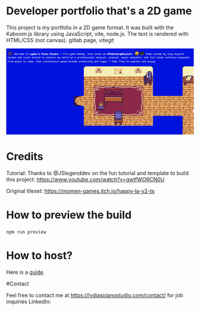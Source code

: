 # Developer portfolio that's a 2D game

This project is my portfolio in a 2D game format.
It was built with the Kaboom.js library using JavaScript, vite, node.js.
The text is rendered with HTML/CSS (not canvas). gitlab page, vitegit

![A screenshot of the project](public/LydiasPianoStudio.png)

# Credits

Tutorial: Thanks to @JSlegenddev on the fun tutorial and template to build this project: https://www.youtube.com/watch?v=gwtfWORCN0U

Original tileset: https://momen-games.itch.io/happy-la-v2-ts

# How to preview the build

`npm run preview`

# How to host?

Here is a [guide](HOW_TO_DEPLOY.MD).

#Contact

Feel free to contact me at https://lydiaspianostudio.com/contact/ for job inquiries
LinkedIn:
